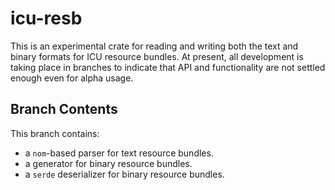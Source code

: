 # icu-resb

This is an experimental crate for reading and writing both the text and binary
formats for ICU resource bundles. At present, all development is taking place in
branches to indicate that API and functionality are not settled enough even for
alpha usage.

## Branch Contents

This branch contains:
- a `nom`-based parser for text resource bundles.
- a generator for binary resource bundles.
- a `serde` deserializer for binary resource bundles.

